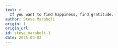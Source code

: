 ```yaml
---
text: >
  If you want to find happiness, find gratitude.
author: Steve Maraboli
origin: 1
origin_url:
id: steve_maraboli-1
date: 2025-09-02 
---
```

